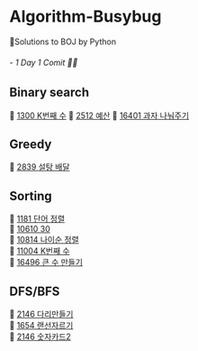 # Algorithm-Busybug
🐞Solutions to BOJ by Python
###### - 1 Day 1 Comit 👩‍💻

## Binary search
📌 [1300 K번째 수](https://www.acmicpc.net/problem/1300)
📌 [2512 예산](https://www.acmicpc.net/problem/2512)
📌 [16401 과자 나눠주기](https://www.acmicpc.net/problem/16401)
## Greedy
📌 [2839 설탕 배달](https://www.acmicpc.net/problem/2839)   
## Sorting
📌 [1181 단어 정렬](https://www.acmicpc.net/problem/1181)  
📌 [10610 30](https://www.acmicpc.net/problem/10610)  
📌 [10814 나이순 정렬](https://www.acmicpc.net/problem/10814)   
📌 [11004 K번째 수](https://www.acmicpc.net/problem/11004)   
📌 [16496 큰 수 만들기](https://www.acmicpc.net/problem/16496)   
## DFS/BFS
📌 [2146 다리만들기](https://www.acmicpc.net/problem/2146)   
📌 [1654 랜선자르기](https://www.acmicpc.net/problem/1654)   
📌 [2146 숫자카드2](https://www.acmicpc.net/problem/10816)
